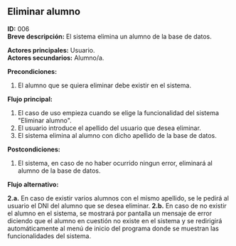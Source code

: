 ## Eliminar alumno  

**ID:** 006    
**Breve descripción:** El sistema elimina un alumno de la base de datos.


**Actores principales:** Usuario.    
**Actores secundarios:** Alumno/a.


**Precondiciones:**

1. El alumno que se quiera eliminar debe existir en el sistema.


**Flujo principal:**

1. El caso de uso empieza cuando se elige la funcionalidad del sistema "Eliminar alumno".
2. El usuario introduce el apellido del usuario que desea eliminar.
3. El sistema elimina al alumno con dicho apellido de la base de datos.


**Postcondiciones:**

1. El sistema, en caso de no haber ocurrido ningun error, eliminará al alumno de la base de datos.


**Flujo alternativo:**

**2.a.** En caso de existir varios alumnos con el mismo apellido, se le pedirá al usuario el DNI del alumno que se desea eliminar.
**2.b.** En caso de no existir el alumno en el sistema, se mostrará por pantalla un mensaje de error diciendo que el alumno en cuestión no existe en el sistema y se redirigirá automáticamente al menú de inicio del programa donde se muestran las funcionalidades del sistema.
